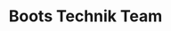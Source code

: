 ---
title: "Boots Technik Team"
url: /neustadt-in-holstein/boots-technik-team/
shop: Autowerkstatt
---